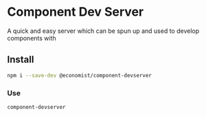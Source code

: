 # Component Dev Server

A quick and easy server which can be spun up and used to develop components with

## Install

```bash
npm i --save-dev @economist/component-devserver
```

### Use

```bash
component-devserver
```
